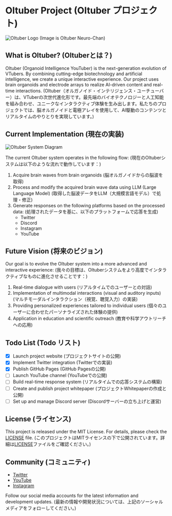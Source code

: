 # OItuber Project (OItuber プロジェクト)

![OItuber Logo](/images/OItuber-logo.png)
(Image is OItuber Neuro-Chan)


## What is OItuber? (OItuberとは？)

OItuber (Organoid Intelligence YouTuber) is the next-generation evolution of VTubers. By combining cutting-edge biotechnology and artificial intelligence, we create a unique interactive experience.  Our project uses brain organoids and electrode arrays to realize AI-driven content and real-time interactions. 
 (OItuber（オルガノイド・インテリジェンス・ユーチューバー）は、VTuberの次世代進化形です。最先端のバイオテクノロジーと人工知能を組み合わせ、ユニークなインタラクティブ体験を生み出します。私たちのプロジェクトでは、脳オルガノイドと電極アレイを使用して、AI駆動のコンテンツとリアルタイムのやりとりを実現しています。)

## Current Implementation (現在の実装)

![OItuber System Diagram](/images/OItuber-system-diagram.png)

The current OItuber system operates in the following flow: (現在のOItuberシステムは以下のような流れで動作しています：)

1. Acquire brain waves from brain organoids (脳オルガノイドからの脳波を取得)
2. Process and modify the acquired brain wave data using LLM (Large Language Model) (取得した脳波データをLLM（大規模言語モデル）で処理・修正)
3. Generate responses on the following platforms based on the processed data: (処理されたデータを基に、以下のプラットフォームで応答を生成)
   - Twitter
   - Discord
   - Instagram
   - YouTube

## Future Vision (将来のビジョン)

Our goal is to evolve the OItuber system into a more advanced and interactive experience: (我々の目標は、OItuberシステムをより高度でインタラクティブなものに進化させることです：)

1. Real-time dialogue with users (リアルタイムでのユーザーとの対話)
2. Implementation of multimodal interactions (visual and auditory inputs) (マルチモーダルインタラクション（視覚、聴覚入力）の実装)
3. Providing personalized experiences tailored to individual users (個々のユーザーに合わせたパーソナライズされた体験の提供)
4. Application in education and scientific outreach (教育や科学アウトリーチへの応用)

## Todo List (Todo リスト)

- [x] Launch project website (プロジェクトサイトの公開)
- [x] Implement Twitter integration (Twitterでの実装)
- [x] Publish GitHub Pages (GitHub Pagesの公開)
- [ ] Launch YouTube channel (YouTubeでの公開)
- [ ] Build real-time response system (リアルタイムでの応答システムの構築)
- [ ] Create and publish project whitepaper (プロジェクトWhitepaperの作成と公開)
- [ ] Set up and manage Discord server (Discordサーバーの立ち上げと運営)

## License (ライセンス)

This project is released under the MIT License. For details, please check the [LICENSE](LICENSE) file. (このプロジェクトはMITライセンスの下で公開されています。詳細は[LICENSE](LICENSE)ファイルをご確認ください。)

## Community (コミュニティ)

- [Twitter](https://twitter.com/OItuber_Project)
- [YouTube](https://www.youtube.com/OItuber_Project_Official)
- [Instagram](https://www.instagram.com/OItuber_Project_Official)

Follow our social media accounts for the latest information and development updates. (最新の情報や開発状況については、上記のソーシャルメディアをフォローしてください。)
